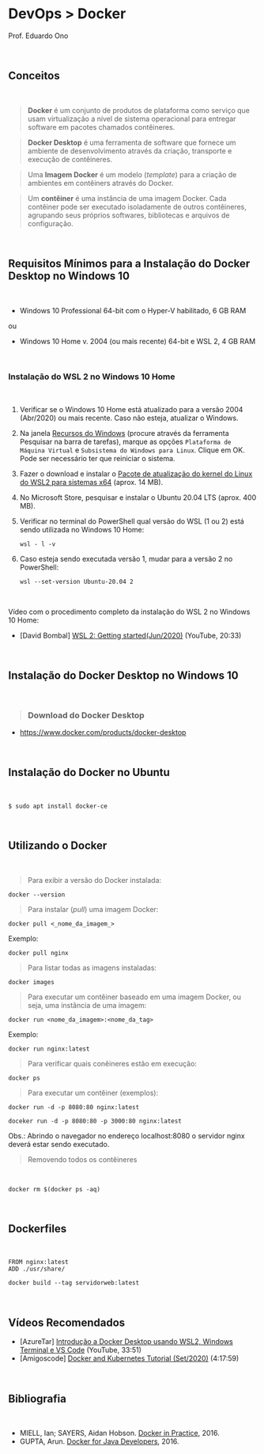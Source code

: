 # DevOps > Docker

Prof. Eduardo Ono

<br>

## Conceitos
<br>

> **Docker** é um conjunto de produtos de plataforma como serviço que usam virtualização a nível de sistema operacional para entregar software em pacotes chamados contêineres.

> **Docker Desktop** é uma ferramenta de software que fornece um ambiente de desenvolvimento através da criação, transporte e execução de contêineres. 

> Uma **Imagem Docker** é um modelo (_template_) para a criação de ambientes em contêiners através do Docker.

> Um **contêiner** é uma instância de uma imagem Docker. Cada contêiner pode ser executado isoladamente de outros contêineres, agrupando seus próprios softwares, bibliotecas e arquivos de configuração.

<br>

## Requisitos Mínimos para a Instalação do Docker Desktop no Windows 10
<br>

* Windows 10 Professional 64-bit com o Hyper-V habilitado, 6 GB RAM

ou

* Windows 10 Home v. 2004 (ou mais recente) 64-bit e WSL 2, 4 GB RAM

<br>

### Instalação do WSL 2 no Windows 10 Home
<br>

1. Verificar se o Windows 10 Home está atualizado para a versão 2004 (Abr/2020) ou mais recente. Caso não esteja, atualizar o Windows.

1. Na janela [Recursos do Windows](recursos-do-windows.png) (procure através da ferramenta Pesquisar na barra de tarefas), marque as opções `Plataforma de Máquina Virtual` e `Subsistema do Windows para Linux`. Clique em OK. Pode ser necessário ter que reiniciar o sistema.

1. Fazer o download e instalar o [Pacote de atualização do kernel do Linux do WSL2 para sistemas x64](https://wslstorestorage.blob.core.windows.net/wslblob/wsl_update_x64.msi) (aprox. 14 MB).

1. No Microsoft Store, pesquisar e instalar o Ubuntu 20.04 LTS (aprox. 400 MB).

1. Verificar no terminal do PowerShell qual versão do WSL (1 ou 2) está sendo utilizada no Windows 10 Home:
    ```
    wsl - l -v
    ```

1. Caso esteja sendo executada versão 1, mudar para a versão 2 no PowerShell:
    ```
    wsl --set-version Ubuntu-20.04 2
    ```
<br>

Vídeo com o procedimento completo da instalação do WSL 2 no Windows 10 Home:

* [David Bombal] [WSL 2: Getting started(Jun/2020)](https://www.youtube.com/watch?v=_fntjriRe48) (YouTube, 20:33)

<br>

## Instalação do Docker Desktop no Windows 10
<br>

> ### Download do Docker Desktop

* https://www.docker.com/products/docker-desktop

<br>

## Instalação do Docker no Ubuntu
<br>

    $ sudo apt install docker-ce

<br>

## Utilizando o Docker
<br>

> Para exibir a versão do Docker instalada:

    docker --version

> Para instalar (_pull_) uma imagem Docker:

    docker pull <_nome_da_imagem_>

Exemplo:

    docker pull nginx

> Para listar todas as imagens instaladas:

    docker images

> Para executar um contêiner baseado em uma imagem Docker, ou seja, uma instância de uma imagem:

    docker run <nome_da_imagem>:<nome_da_tag>

Exemplo:

    docker run nginx:latest

> Para verificar quais conêineres estão em execução:

    docker ps

> Para executar um contêiner (exemplos):

    docker run -d -p 8080:80 nginx:latest

    doceker run -d -p 8080:80 -p 3000:80 nginx:latest

Obs.: Abrindo o navegador no endereço localhost:8080 o servidor nginx deverá estar sendo executado.

> Removendo todos os contêineres
<br>

    docker rm $(docker ps -aq)

<br>

## Dockerfiles
<br>

```
FROM nginx:latest
ADD ./usr/share/
```

    docker build --tag servidorweb:latest

<br>

## Vídeos Recomendados

* [AzureTar] [Introdução a Docker Desktop usando WSL2, Windows Terminal e VS Code](https://youtu.be/eJQEISCKdos) (YouTube, 33:51)
* [Amigoscode] [Docker and Kubernetes Tutorial (Set/2020)](https://www.youtube.com/watch?v=bhBSlnQcq2k) (4:17:59)

<br>

## Bibliografia
<br>

* MIELL, Ian; SAYERS, Aidan Hobson. [Docker in Practice](https://archive.org/details/DockerInPractice), 2016.
* GUPTA, Arun. [Docker for Java Developers](https://archive.org/details/DockerForJavaDevelopers), 2016.
